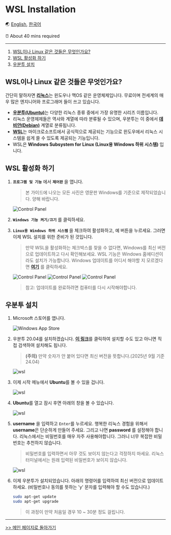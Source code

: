 # WSL Installation

🌏 [English](WSL.md), [한국어](WSL.kr.md)

⏰ About 40 mins required

---

1. [WSL이나 Linux 같은 것들은 무엇인가요?](#WSL이나-Linux-같은-것들은-무엇인가요)
1. [WSL 활성화 하기](#WSL-활성화-하기)
1. [우분투 설치](#우분투-설치)

## WSL이나 Linux 같은 것들은 무엇인가요?

간단히 말하자면 [**리눅스**](https://en.wikipedia.org/wiki/Linux)는 윈도우나 맥OS 같은 운영체제입니다. 무료이며 전세계의 매우 많은 엔지니어와 프로그래머 들이 쓰고 있습니다.

- [**우분투(Ubuntu)**](https://en.wikipedia.org/wiki/Ubuntu)는 다양한 리눅스 종류 중에서 가장 유명한 시리즈 이름입니다.
- 리눅스 운영체제들은 역사와 계열에 따라 분류될 수 있으며, 우분투는 이 중에서 [**데비안(Debian)**](https://en.wikipedia.org/wiki/Debian) 계열로 분류됩니다.
- [**WSL**](https://docs.microsoft.com/en-us/windows/wsl/about)는 마이크로소프트에서 공식적으로 제공되는 기능으로 윈도우에서 리눅스 시스템을 쉽게 쓸 수 있도록 제공되는 기능입니다.
- WSL은 **Windows Subsystem for Linux (Linux용 Windows 하위 시스템)** 입니다.

## WSL 활성화 하기

1. **`프로그램 및 기능`** 에서 **`제어판`** 을 엽니다.

    > 본 가이드에 나오는 모든 사진은 영문판 Windows를 기준으로 제작되었습니다. 양해 바랍니다.

    ![Control Panel](/img/wsl/control_panel1.PNG)

1. **`Windows 기능 켜기/끄기`** 를 클릭하세요.
2. **`Linux용 Windows 하위 시스템`** 을 체크하여 활성화하고, 예 버튼을 누르세요. 그러면 이제 WSL 설치를 위한 준비가 된 것입니다.

   > 만약 WSL을 활성화하는 체크박스를 찾을 수 없다면, Windows를 최신 버전으로 업데이트하고 다시 확인해보세요. WSL 기능은 Windows 홈에디션이라도 설치가 가능합니다. Windows 업데이트를 어디서 해야할 지 모르겠다면 [**여기**](https://support.microsoft.com/en-us/help/4027667/windows-10-update) 를 클릭하세요.

    ![Control Panel](/img/wsl/control_panel2.PNG)
    ![Control Panel](/img/wsl/control_panel3.PNG)
    ![Control Panel](/img/wsl/control_panel4.PNG)

    > 참고: 업데이트를 완료하려면 컴퓨터를 다시 시작해야합니다.

## 우분투 설치

1. Microsoft 스토어를 엽니다.

    ![Windows App Store](/img/wsl/wsl1.PNG)

1. 우분투 20.04를 설치하겠습니다. [**이 링크**](https://apps.microsoft.com/detail/9mttcl66cpxj?hl=ko-KR&gl=KR)를 클릭하여 설치할 수도 있고 아니면 직접 검색하여 설치해도 됩니다.

    > **(주의)** 만약 숫자가 안 붙어 있다면 최신 버전을 뜻합니다.(2025년 9월 기준 24.04)

    ![wsl](/img/wsl/wsl_kyu_1.png)

1. 이제 시작 메뉴에서 **Ubuntu**를 볼 수 있을 겁니다.

    ![wsl](/img/wsl/wsl_kyu_2.png)

1. **Ubuntu**를 열고 잠시 후면 아래의 창을 볼 수 있습니다.

    ![wsl](/img/wsl/wsl5.PNG)

1. **username** 을 입력하고 `Enter`를 누르세요. 행복한 리눅스 경험을 위해서 **username**은 단순하게 만들어 주세요. 그리고 나면 **password** 를 설정해야 합니다. 리눅스에서는 비밀번호를 매우 자주 사용해야합니다. 그러니 너무 복잡한 비밀번호는 추천하지 않습니다.

    > 비밀번호를 입력하면서 아무 것도 보이지 않는다고 걱정하지 마세요. 리눅스 터미널에서는 원래 입력된 비밀번호가 보이지 않습니다.

    ![wsl](/img/wsl/wsl6.PNG)

1. 이제 우분투가 설치되었습니다. 아래의 명령어를 입력하여 최신 버전으로 업데이트 하세요. (비밀번호나 동의를 뜻하는 'y' 문자를 입력해야 할 수도 있습니다.)

    ```bash
    sudo apt-get update
    sudo apt-get upgrade
    ```

    > 이 과정이 만약 처음일 경우 10 ~ 30분 정도 걸립니다.

---
[>> 메인 페이지로 돌아가기](/README.md)
